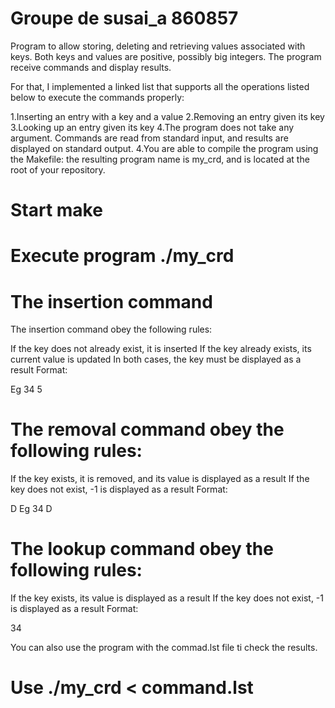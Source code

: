 # Groupe de susai_a 860857

Program to allow storing, deleting and retrieving values associated with keys. Both keys and values are positive, possibly big integers. The program receive commands and display results.

For that, I implemented a linked list that supports all the operations listed below to execute the commands properly:

1.Inserting an entry with a key and a value
2.Removing an entry given its key
3.Looking up an entry given its key
4.The program does not take any argument. Commands are read from standard input, and results are displayed on standard output.
4.You are able to compile the program using the Makefile: the resulting program name is my_crd, and is located at the root of your repository.

# Start make

# Execute program ./my_crd

# The insertion command

The insertion command obey the following rules:

If the key does not already exist, it is inserted
If the key already exists, its current value is updated
In both cases, the key must be displayed as a result
Format:

<key> <value>
Eg 34 5

# The removal command obey the following rules:

If the key exists, it is removed, and its value is displayed as a result
If the key does not exist, -1 is displayed as a result
Format:

<key> D
Eg 34 D

# The lookup command obey the following rules:

If the key exists, its value is displayed as a result
If the key does not exist, -1 is displayed as a result
Format:

<key>
34

You can also use the program with the commad.lst file ti check the results.

# Use ./my_crd < command.lst
